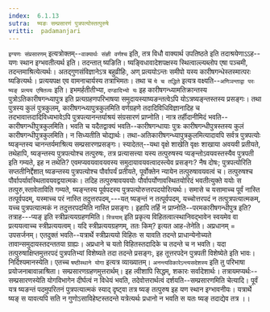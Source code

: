 ```yaml
---
index:  6.1.13
sutra:  ष्यङः सम्प्रसारणं पुत्रपत्योस्तत्पुरुषे
vritti:  padamanjari
---
```


`इग्यणः संप्रसारणम्` इत्यत्रोक्तम्--`वाक्यार्थः संज्ञी वर्णश्च` इति, तत्र विधौ वाक्यार्थ उपतिष्ठते इति तदाश्रयेणाऽऽह--यणः स्थान इग्भवतीत्यर्थ इति।
	तदन्तात् ष्यङिति। ष्यङ्विधावादेशपक्षस्य स्थित्वाल्ल्यब्लोप एषा पञ्चमी, तदन्तमाश्रित्येत्यर्थः। अतद्गुणसंविज्ञानेऽत्र बहुव्रीहिः, अण् प्रत्ययोऽन्तः समीपो यस्य कारीषगन्धेस्तस्मात्परः ष्यङित्यर्थः। प्रत्ययपक्ष एव वामनाचार्यस्य तत्राभिमतः। तथा च `ये च तद्धिते` इत्यत्र वक्ष्यति--`अणिञन्ताद्वा परः ष्यङ् प्रत्यय एषितव्यः` इति।
	इभमर्हतीतीभ्या, `दण्डादिभ्यो यः` इह कारीषगन्ध्यामतिक्रान्तस्य पुत्रोऽतिकारीषगन्ध्यापुत्र इति प्रत्यग्रहणपरिभाषया समुदायस्याष्यङन्तत्वेऽपि योऽत्रष्यङ्न्तस्तस्य प्रसङ्गः। तथा पुत्रस्य कुलं पुत्रकुलम्, कारीषगन्ध्यापुत्रकुलमिति वर्णग्रहणे तदादिविधिविज्ञानादिह च तदभावात्तदादिविध्यभावेऽपि पुत्रपत्यानन्तर्याश्रयं संग्रसारणं प्राप्नोति। नात्र तर्हीदानीमिदं भवति--कारीषगन्धीपुत्रकुलमिति। भवति च यदैतद्वाक्यं भवति--कारीषगन्धायाः पुत्रः कारीषगन्धीपुत्रस्तस्य कुलं कारीषगन्धीपुत्रकुलमिति। न सिध्यतीति चोद्यार्थः। तथा-अतिकारीषगन्ध्यापुत्रकुलमित्यादावपि सर्वत्र पुत्रपत्योः ष्यङ्न्तस्य चानन्तर्यमाश्रित्य सम्प्रसारणप्रसङ्गः।
	स्यादेतत्--यथा वृक्षे शाखेति वृक्षः शाखाया अवयवी प्रतीयते, तथेहापि, ष्यङ्न्तस्य पुत्रपत्योश्च तत्पुरुषः, तत्र प्रत्यासत्त्या यस्य तत्पुरुषस्य प्यङ्न्तोऽवयवस्तस्यैव पुत्रपती इति गम्यते, इह न तथेति? एवमप्यवयवावयवस्य समुदायावयवत्वादस्त्येव प्रसङ्गः? नैष दोषः; पुत्रपत्योरिति सप्ततीनिर्द्देशात् ष्यङन्तस्य पुत्रपत्योश्च पौर्वापर्यं प्रतीयते, पूर्वोक्तेन न्यायेन तत्पुरुषावयवत्वं च। तत्पुरुषश्च पौर्वापर्यावस्थितावयवद्वयात्मकः। तदिह तत्पुरुषावयवयोः पौर्वापर्योणावस्थितयोरिदं भवतीत्युक्ते ययोः स तत्पुरु,स्तावेताविति गम्यते, ष्यङ्न्तस्य पूर्वपदस्य पुत्रपत्योरुत्तरपदयोरित्यर्थः। समासे च यसामाच्च पूर्वं नास्ति तत्पूर्वपदम्, यस्माच्च परं नास्ति तदुत्तरपदम्,---यत् ष्यङ्न्तं न तत्पूर्वपदम्, यच्चोत्तरपदं न तत्पुत्रपत्यात्मकम्, यच्च पुत्रपत्यात्मकं न तदुत्तरपदमिति नास्ति प्रसङ्गः। इहापि तर्हि न प्राप्नोति--परमकारीषगन्धीपुत्र इति? तत्राह---प्यङ् इति स्त्रीप्रत्ययग्रहणमिति। `स्त्रियाम्` इति प्रकृत्य विहितत्वात्स्थानिवद्भावेन स्वयमेव वा प्रत्ययत्वाच्च स्त्रीप्रत्ययत्वम्। यदि स्त्रीप्रत्ययग्रहणम्, ततः किम्? इत्यत आह-तेनेति।
	अप्रधानम् = उपसर्जनम्। एतदुक्तं भवति--यत्रार्थे स्त्रीप्रत्ययो विहितः स यावति तदन्ते प्राधान्येनोच्यते तावान्समुदायस्तदन्ततया ग्राह्यः। अप्रधाने च यतो विहितस्तदादिके च तदन्ते च न भवति। यदा तत्पुरुषाक्षिप्तमुत्तरपदं पुत्रपतिभ्यां विशेष्यते तदा तदन्ते प्रसङ्गः, इह तूत्तरपदेन पुत्रपती विशेष्येते इति भावः।
	निर्दिश्यमानस्येति। एतच्च `षष्ठीस्थाने योगा` इत्यत्र व्याख्यातम्। 	`अनन्त्यविकारेऽन्त्यसदेशस्य` इति तु परिभाषा प्रयोजनाबावान्नाश्रिता।
	सम्प्रसारणग्रहणमुत्तरार्थम्। इह त्वीशापि सिद्धम्, शकारः सर्वादेशार्थः। तत्रायमप्यर्थः--सम्प्रसारणस्येति योगविभागेन दीर्घत्वं न विधेयं भवति, तदेवोत्तरार्थत्वं दर्शयति--सम्प्रसारणमिति चेत्यादि।
	पूर्वं यत्र ष्यङन्तं पदमुपरितनं पुत्रपत्यात्मकं स्याद् 
	दृष्ट्वा तत्र ष्यङ् तत्पुरुष इह यण स्थान इग्भावनीयः।
	यत्रार्थे ष्यङ् स यावत्यपि सति न गुणोऽसाविहेष्टस्तदन्ते
	यत्रेत्यर्थः प्रधानो न भवति स यतः ष्यङ् तदाद्येव तत्र ।।

